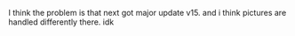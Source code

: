 I think the problem is that next got major update v15.
and i think pictures are handled differently there. idk
